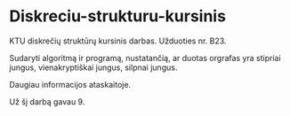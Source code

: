 # Diskreciu-strukturu-kursinis
KTU diskrečių struktūrų kursinis darbas. Užduoties nr. B23.

Sudaryti algoritmą ir programą, nustatančią, ar duotas orgrafas yra stipriai jungus, vienakryptiškai jungus, silpnai jungus. 

Daugiau informacijos ataskaitoje.

Už šį darbą gavau 9.
